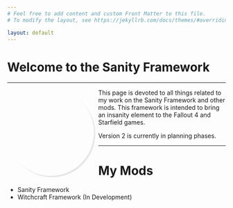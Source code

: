 ```yaml
---
# Feel free to add content and custom Front Matter to this file.
# To modify the layout, see https://jekyllrb.com/docs/themes/#overriding-theme-defaults

layout: default
---
```

# Welcome to the Sanity Framework
***
<div id="demo" style="width: 200px; height: 200px; background-image: url('https://pbs.twimg.com/profile_images/1758299335639343105/OW6LdlZ9_400x400.jpg'); background-size: cover; border-radius: 50%;box-shadow:3px 3px 1px #331c1c1c; float: left; margin-right: 10px; margin-bottom: 10px;"></div>

This page is devoted to all things related to my work on the Sanity Framework and other mods.  This framework is intended to bring an insanity element to the Fallout 4 and Starfield games.

Version 2 is currently in planning phases.
***
# My Mods

- Sanity Framework
- Witchcraft Framework (In Development)
